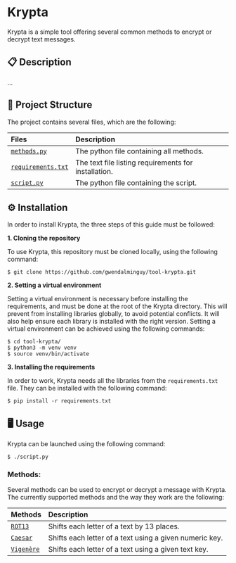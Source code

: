 # Krypta

Krypta is a simple tool offering several common methods to encrypt or decrypt text messages.

## 📋 Description

...

## 📂 Project Structure

The project contains several files, which are the following:

| Files | Description |
| :---- | :---------- |
| [`methods.py`](https://github.com/gwendalminguy/tool-krypta/blob/main/methods.py) | The python file containing all methods. |
| [`requirements.txt`](https://github.com/gwendalminguy/tool-krypta/blob/main/requirements.txt) | The text file listing requirements for installation. |
| [`script.py`](https://github.com/gwendalminguy/tool-krypta/blob/main/script.py) | The python file containing the script. |

## ⚙️ Installation

In order to install Krypta, the three steps of this guide must be followed:

**1. Cloning the repository**

To use Krypta, this repository must be cloned locally, using the following command:

```
$ git clone https://github.com/gwendalminguy/tool-krypta.git
```

**2. Setting a virtual environment**

Setting a virtual environment is necessary before installing the requirements, and must be done at the root of the Krypta directory. This will prevent from installing libraries globally, to avoid potential conflicts. It will also help ensure each library is installed with the right version. Setting a virtual environment can be achieved using the following commands:

```
$ cd tool-krypta/
$ python3 -m venv venv
$ source venv/bin/activate
```

**3. Installing the requirements**

In order to work, Krypta needs all the libraries from the `requirements.txt` file. They can be installed with the following command:

```
$ pip install -r requirements.txt
```

## 🖥️ Usage

Krypta can be launched using the following command:

```
$ ./script.py
```

### Methods:

Several methods can be used to encrypt or decrypt a message with Krypta. The currently supported methods and the way they work are the following:

| Methods | Description |
| :---- | :---------- |
| [`ROT13`](https://en.wikipedia.org/wiki/ROT13) | Shifts each letter of a text by 13 places. |
| [`Caesar`](https://en.wikipedia.org/wiki/Caesar_cipher) | Shifts each letter of a text using a given numeric key. |
| [`Vigenère`](https://en.wikipedia.org/wiki/Vigenère_cipher) | Shifts each letter of a text using a given text key. |
